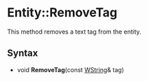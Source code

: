 # Entity::RemoveTag

This method removes a text tag from the entity.

## Syntax

- void **RemoveTag**(const [WString](WString.md)& tag)
